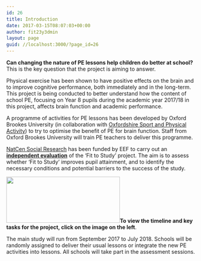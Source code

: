 ```yaml
---
id: 26
title: Introduction
date: 2017-03-15T08:07:03+00:00
author: fit23y3dmin
layout: page
guid: //localhost:3000/?page_id=26
---
```

**Can changing the nature of PE lessons help children do better at school?** This is the key question that the project is aiming to answer.

Physical exercise has been shown to have positive effects on the brain and to improve cognitive performance, both immediately and in the long-term. This project is being conducted to better understand how the content of school PE, focusing on Year 8 pupils during the academic year 2017/18 in this project, affects brain function and academic performance.

A programme of activities for PE lessons has been developed by Oxford Brookes University (in collaboration with [Oxfordshire Sport and Physical Activity](http://www.oxspa.co.uk/)) to try to optimise the benefit of PE for brain function. Staff from Oxford Brookes University will train PE teachers to deliver this programme.

[NatCen Social Research](http://natcen.ac.uk/taking-part/studies-in-field/fit-to-study/about/) has been funded by EEF to carry out an [**independent evaluation**](https://www.fit-to-study.org/independent-evaluation/) of the &#8216;Fit to Study&#8217; project. The aim is to assess whether &#8216;Fit to Study&#8217; improves pupil attainment, and to identify the necessary conditions and potential barriers to the success of the study.

**[<img class="alignleft wp-image-851 size-medium" src="/wp-content/uploads/2017/05/Flow-Chart_update_15-5-2017.jpg?resize=300%2C122&#038;ssl=1" alt="" width="300" height="122" srcset="/wp-content/uploads/2017/05/Flow-Chart_update_15-5-2017.jpg?resize=300%2C122&ssl=1 300w, /wp-content/uploads/2017/05/Flow-Chart_update_15-5-2017.jpg?resize=768%2C312&ssl=1 768w, /wp-content/uploads/2017/05/Flow-Chart_update_15-5-2017.jpg?w=942&ssl=1 942w" sizes="(max-width: 300px) 100vw, 300px" data-recalc-dims="1" />](https://www.fit-to-study.org/wp-content/uploads/2017/05/FlowChart_update_15-5-2017.pdf)To view the timeline and key tasks for the project, click on the image on the left**.

The main study will run from September 2017 to July 2018. Schools will be randomly assigned to deliver their usual lessons or integrate the new PE activities into lessons. All schools will take part in the assessment sessions.